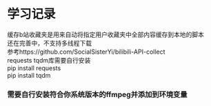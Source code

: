 # 学习记录

缓存b站收藏夹是用来自动将指定用户收藏夹中全部内容缓存到本地的脚本<br>
还在完善中，不支持多线程下载<br>
参考https://github.com/SocialSisterYi/bilibili-API-collect<br>
requests tqdm库需要自行安装<br>
pip install requests<br>
pip install tqdm<br>

### 需要自行安装符合你系统版本的ffmpeg并添加到环境变量
